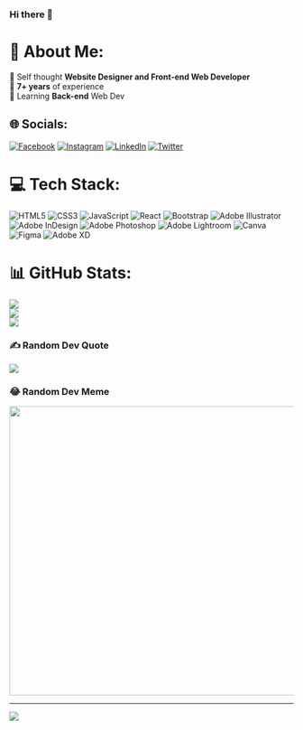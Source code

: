 ### Hi there 👋

# 💫 About Me:
🔭 Self thought **Website Designer and Front-end Web Developer**<br>🤝 **7+ years** of experience<br>🌱 Learning **Back-end** Web Dev


## 🌐 Socials:
[![Facebook](https://img.shields.io/badge/Facebook-%231877F2.svg?logo=Facebook&logoColor=white)](https://facebook.com/amar.karthik.794) [![Instagram](https://img.shields.io/badge/Instagram-%23E4405F.svg?logo=Instagram&logoColor=white)](https://instagram.com/dynamic_gamer__.__) [![LinkedIn](https://img.shields.io/badge/LinkedIn-%230077B5.svg?logo=linkedin&logoColor=white)](https://linkedin.com/in/amar_karthik) [![Twitter](https://img.shields.io/badge/Twitter-%231DA1F2.svg?logo=Twitter&logoColor=white)](https://twitter.com/dynamic_gamer) 

# 💻 Tech Stack:
![HTML5](https://img.shields.io/badge/html5-%23E34F26.svg?style=for-the-badge&logo=html5&logoColor=white) ![CSS3](https://img.shields.io/badge/css3-%231572B6.svg?style=for-the-badge&logo=css3&logoColor=white) ![JavaScript](https://img.shields.io/badge/javascript-%23323330.svg?style=for-the-badge&logo=javascript&logoColor=%23F7DF1E) ![React](https://img.shields.io/badge/react-%2320232a.svg?style=for-the-badge&logo=react&logoColor=%2361DAFB) ![Bootstrap](https://img.shields.io/badge/bootstrap-%23563D7C.svg?style=for-the-badge&logo=bootstrap&logoColor=white) ![Adobe Illustrator](https://img.shields.io/badge/adobeillustrator-%23FF9A00.svg?style=for-the-badge&logo=adobeillustrator&logoColor=white) ![Adobe InDesign](https://img.shields.io/badge/Adobe%20InDesign-49021F?style=for-the-badge&logo=adobeindesign&logoColor=white) ![Adobe Photoshop](https://img.shields.io/badge/adobephotoshop-%2331A8FF.svg?style=for-the-badge&logo=adobephotoshop&logoColor=white) ![Adobe Lightroom](https://img.shields.io/badge/Adobe%20Lightroom-31A8FF.svg?style=for-the-badge&logo=Adobe%20Lightroom&logoColor=white) ![Canva](https://img.shields.io/badge/Canva-%2300C4CC.svg?style=for-the-badge&logo=Canva&logoColor=white) 	![Figma](https://img.shields.io/badge/figma-%23F24E1E.svg?style=for-the-badge&logo=figma&logoColor=white) ![Adobe XD](https://img.shields.io/badge/Adobe%20XD-470137?style=for-the-badge&logo=Adobe%20XD&logoColor=#FF61F6)
# 📊 GitHub Stats:
![](https://github-readme-stats.vercel.app/api?username=amarbv2002&theme=vue-dark&hide_border=false&include_all_commits=true&count_private=true)<br/>
![](https://github-readme-streak-stats.herokuapp.com/?user=amarbv2002&theme=vue-dark&hide_border=false)<br/>
![](https://github-readme-stats.vercel.app/api/top-langs/?username=amarbv2002&theme=vue-dark&hide_border=false&include_all_commits=true&count_private=true&layout=compact)

### ✍️ Random Dev Quote
![](https://quotes-github-readme.vercel.app/api?type=horizontal&theme=radical)

### 😂 Random Dev Meme
<img src="https://random-memer.herokuapp.com/" width="512px"/>

---
[![](https://visitcount.itsvg.in/api?id=amarbv2002&icon=0&color=0)](https://visitcount.itsvg.in)

  <!-- Proudly created with GPRM ( https://gprm.itsvg.in ) -->
  
